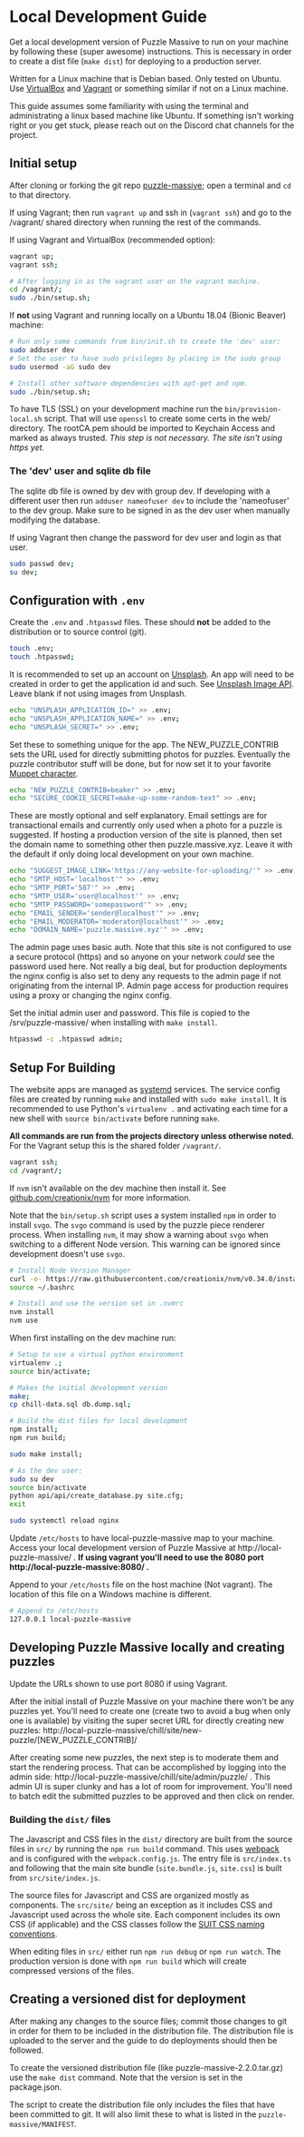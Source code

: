 # Local Development Guide

Get a local development version of Puzzle Massive to run on your machine by
following these (super awesome) instructions. This is necessary in order to
create a dist file (`make dist`) for deploying to a production server.

Written for a Linux machine that is Debian based.  Only tested on Ubuntu.  Use
 [VirtualBox](https://www.virtualbox.org/) and
 [Vagrant](https://www.vagrantup.com/) or something similar if not on a Linux
 machine.

This guide assumes some familiarity with using the terminal and administrating
a linux based machine like Ubuntu.  If something isn't working right or you get
stuck, please reach out on the Discord chat channels for the project.

## Initial setup

After cloning or forking the git repo
[puzzle-massive](https://github.com/jkenlooper/puzzle-massive); open a terminal
and `cd` to that directory.

If using Vagrant; then run `vagrant up` and ssh in (`vagrant ssh`) and go to
the /vagrant/ shared directory when running the rest of the commands.

If using Vagrant and VirtualBox (recommended option):

```bash
vagrant up;
vagrant ssh;

# After logging in as the vagrant user on the vagrant machine.
cd /vagrant/;
sudo ./bin/setup.sh;
```

If **not** using Vagrant and running locally on a Ubuntu 18.04 (Bionic Beaver)
machine:

```bash
# Run only some commands from bin/init.sh to create the 'dev' user:
sudo adduser dev
# Set the user to have sudo privileges by placing in the sudo group
sudo usermod -aG sudo dev

# Install other software dependencies with apt-get and npm.
sudo ./bin/setup.sh;
```

To have TLS (SSL) on your development machine run the `bin/provision-local.sh`
script. That will use `openssl` to create some certs in the web/ directory.
The rootCA.pem should be imported to Keychain Access and marked as always trusted.
*This step is not necessary.  The site isn't using https yet.*

### The 'dev' user and sqlite db file

The sqlite db file is owned by dev with group dev.  If developing with
a different user then run `adduser nameofuser dev` to include the 'nameofuser'
to the dev group.  Make sure to be signed in as the dev user when manually
modifying the database.

If using Vagrant then change the password for dev user and login as that user.

```bash
sudo passwd dev;
su dev;
```

## Configuration with `.env`

Create the `.env` and `.htpasswd` files.  These should **not** be added to the
distribution or to source control (git).

```bash
touch .env;
touch .htpasswd;
```

It is recommended to set up an account on [Unsplash](https://unsplash.com/).  An
app will need to be created in order to get the application id and such.  See
[Unsplash Image API](https://unsplash.com/developers).  Leave blank if not using
images from Unsplash.

```bash
echo "UNSPLASH_APPLICATION_ID=" >> .env;
echo "UNSPLASH_APPLICATION_NAME=" >> .env;
echo "UNSPLASH_SECRET=" >> .env;
```

Set these to something unique for the app.  The NEW_PUZZLE_CONTRIB sets the URL
used for directly submitting photos for puzzles.  Eventually the puzzle
contributor stuff will be done, but for now set it to your favorite [Muppet character](https://en.wikipedia.org/wiki/List_of_Muppets).

```bash
echo "NEW_PUZZLE_CONTRIB=beaker" >> .env;
echo "SECURE_COOKIE_SECRET=make-up-some-random-text" >> .env;
```

These are mostly optional and self explanatory.  Email settings are for
transactional emails and currently only used when a photo for a puzzle is
suggested.  If hosting a production version of the site is planned, then set the
domain name to something other then puzzle.massive.xyz.  Leave it with the
default if only doing local development on your own machine.

```bash
echo "SUGGEST_IMAGE_LINK='https://any-website-for-uploading/'" >> .env;
echo "SMTP_HOST='localhost'" >> .env;
echo "SMTP_PORT='587'" >> .env;
echo "SMTP_USER='user@localhost'" >> .env;
echo "SMTP_PASSWORD='somepassword'" >> .env;
echo "EMAIL_SENDER='sender@localhost'" >> .env;
echo "EMAIL_MODERATOR='moderator@localhost'" >> .env;
echo "DOMAIN_NAME='puzzle.massive.xyz'" >> .env;
```

The admin page uses basic auth.  Note that this site is not configured to use
a secure protocol (https) and so anyone on your network _could_ see the password
used here.  Not really a big deal, but for production deployments the nginx
config is also set to deny any requests to the admin page if not originating
from the internal IP.  Admin page access for production requires using a proxy
or changing the nginx config.

Set the initial admin user and password.  This file is copied to the
/srv/puzzle-massive/ when installing with `make install`.

```bash
htpasswd -c .htpasswd admin;
```

## Setup For Building

The website apps are managed as 
[systemd](https://freedesktop.org/wiki/Software/systemd/) services.
The service config files are created by running `make` and installed with 
`sudo make install`.  It is recommended to use Python's `virtualenv .`
and activating each time for a new shell with `source bin/activate` before
running `make`.

**All commands are run from the projects directory unless otherwise noted.**  For
the Vagrant setup this is the shared folder `/vagrant/`.

```bash
vagrant ssh;
cd /vagrant/;
```

If `nvm` isn't available on the dev machine then install it.  See
[github.com/creationix/nvm](https://github.com/creationix/nvm) for more
information.

Note that the `bin/setup.sh` script uses a system installed `npm` in order to
install `svgo`. The `svgo` command is used by the puzzle piece renderer process.
When installing `nvm`, it may show a warning about `svgo` when switching to
a different Node version.  This warning can be ignored since development doesn't
use `svgo`.

```bash
# Install Node Version Manager
curl -o- https://raw.githubusercontent.com/creationix/nvm/v0.34.0/install.sh | bash
source ~/.bashrc

# Install and use the version set in .nvmrc
nvm install
nvm use
```

When first installing on the dev machine run:

```bash
# Setup to use a virtual python environment
virtualenv .;
source bin/activate;

# Makes the initial development version
make;
cp chill-data.sql db.dump.sql;

# Build the dist files for local development
npm install;
npm run build;

sudo make install;

# As the dev user:
sudo su dev
source bin/activate
python api/api/create_database.py site.cfg;
exit

sudo systemctl reload nginx
```

Update `/etc/hosts` to have local-puzzle-massive map to your machine.  Access your
local development version of Puzzle Massive at http://local-puzzle-massive/ .
**If using vagrant you'll need to use the 8080 port http://local-puzzle-massive:8080/ .**

Append to your `/etc/hosts` file on the host machine (Not vagrant).  The
location of this file on a Windows machine is different.

```bash
# Append to /etc/hosts
127.0.0.1 local-puzzle-massive
```

## Developing Puzzle Massive locally and creating puzzles

Update the URLs shown to use port 8080 if using Vagrant.

After the initial install of Puzzle Massive on your machine there won't be any
puzzles yet.  You'll need to create one (create two to avoid a bug when only one
is available) by visiting the super secret URL for directly creating new
puzzles: 
http://local-puzzle-massive/chill/site/new-puzzle/[NEW_PUZZLE_CONTRIB]/

After creating some new puzzles, the next step is to moderate them and start
the rendering process.  That can be accomplished by logging into the admin side:
http://local-puzzle-massive/chill/site/admin/puzzle/ . This admin UI is super
clunky and has a lot of room for improvement.  You'll need to batch edit the
submitted puzzles to be approved and then click on render.

### Building the `dist/` files

The Javascript and CSS files in the `dist/` directory are built from the source
files in `src/` by running the `npm run build` command.  This uses
[webpack](https://webpack.js.org/) and is configured with the
`webpack.config.js`.  The entry file is `src/index.ts` and following that the
main site bundle (`site.bundle.js`, `site.css`) is built from
`src/site/index.js`.

The source files for Javascript and CSS are organized mostly as components.  The
`src/site/` being an exception as it includes CSS and Javascript used across the
whole site. Each component includes its own CSS (if applicable) and the CSS
classes follow the 
[SUIT CSS naming conventions](https://github.com/suitcss/suit/blob/master/doc/naming-conventions.md).

When editing files in `src/` either run `npm run debug` or `npm run watch`.  The
production version is done with `npm run build` which will create compressed
versions of the files.

## Creating a versioned dist for deployment

After making any changes to the source files; commit those changes to git in
order for them to be included in the distribution file.  The distribution file
is uploaded to the server and the guide to do deployments should then be
followed.

To create the versioned distribution file (like puzzle-massive-2.2.0.tar.gz) use the
`make dist` command.  Note that the version is set in the package.json.

The script to create the distribution file only includes the files that have
been committed to git.  It will also limit these to what is listed in the
`puzzle-massive/MANIFEST`.
